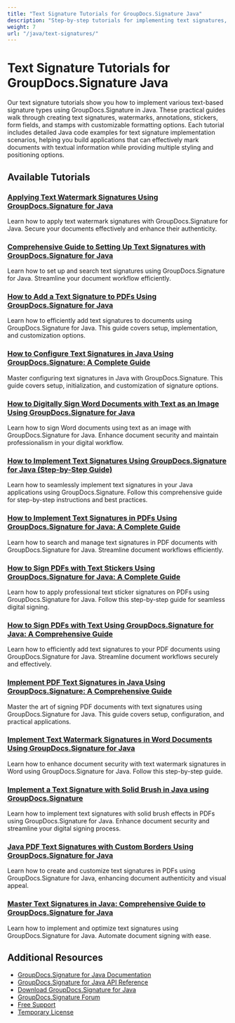 ```yaml
---
title: "Text Signature Tutorials for GroupDocs.Signature Java"
description: "Step-by-step tutorials for implementing text signatures, annotations, watermarks, and text-based document marking with GroupDocs.Signature for Java."
weight: 7
url: "/java/text-signatures/"
---
```


# Text Signature Tutorials for GroupDocs.Signature Java

Our text signature tutorials show you how to implement various text-based signature types using GroupDocs.Signature in Java. These practical guides walk through creating text signatures, watermarks, annotations, stickers, form fields, and stamps with customizable formatting options. Each tutorial includes detailed Java code examples for text signature implementation scenarios, helping you build applications that can effectively mark documents with textual information while providing multiple styling and positioning options.

## Available Tutorials

### [Applying Text Watermark Signatures Using GroupDocs.Signature for Java](./apply-text-watermark-signature-groupdocs-java/)
Learn how to apply text watermark signatures with GroupDocs.Signature for Java. Secure your documents effectively and enhance their authenticity.

### [Comprehensive Guide to Setting Up Text Signatures with GroupDocs.Signature for Java](./guide-setting-up-text-signatures-groupdocs-signature-java/)
Learn how to set up and search text signatures using GroupDocs.Signature for Java. Streamline your document workflow efficiently.

### [How to Add a Text Signature to PDFs Using GroupDocs.Signature for Java](./groupdocs-signature-java-add-text-signature/)
Learn how to efficiently add text signatures to documents using GroupDocs.Signature for Java. This guide covers setup, implementation, and customization options.

### [How to Configure Text Signatures in Java Using GroupDocs.Signature&#58; A Complete Guide](./configure-text-signatures-java-groupdocs-signature/)
Master configuring text signatures in Java with GroupDocs.Signature. This guide covers setup, initialization, and customization of signature options.

### [How to Digitally Sign Word Documents with Text as an Image Using GroupDocs.Signature for Java](./sign-word-docs-text-image-groupdocs-java/)
Learn how to sign Word documents using text as an image with GroupDocs.Signature for Java. Enhance document security and maintain professionalism in your digital workflow.

### [How to Implement Text Signatures Using GroupDocs.Signature for Java (Step-by-Step Guide)](./implement-text-signatures-groupdocs-java/)
Learn how to seamlessly implement text signatures in your Java applications using GroupDocs.Signature. Follow this comprehensive guide for step-by-step instructions and best practices.

### [How to Implement Text Signatures in PDFs Using GroupDocs.Signature for Java&#58; A Complete Guide](./groupdocs-signature-java-text-signatures-pdf/)
Learn how to search and manage text signatures in PDF documents with GroupDocs.Signature for Java. Streamline document workflows efficiently.

### [How to Sign PDFs with Text Stickers Using GroupDocs.Signature for Java&#58; A Complete Guide](./groupdocs-signature-java-pdf-text-sticker/)
Learn how to apply professional text sticker signatures on PDFs using GroupDocs.Signature for Java. Follow this step-by-step guide for seamless digital signing.

### [How to Sign PDFs with Text Using GroupDocs.Signature for Java&#58; A Comprehensive Guide](./sign-pdf-text-groupdocs-signature-java/)
Learn how to efficiently add text signatures to your PDF documents using GroupDocs.Signature for Java. Streamline document workflows securely and effectively.

### [Implement PDF Text Signatures in Java Using GroupDocs.Signature&#58; A Comprehensive Guide](./pdf-text-signatures-java-groupdocs-signature/)
Master the art of signing PDF documents with text signatures using GroupDocs.Signature for Java. This guide covers setup, configuration, and practical applications.

### [Implement Text Watermark Signatures in Word Documents Using GroupDocs.Signature for Java](./implement-text-watermark-signature-word-documents-groupdocs-java/)
Learn how to enhance document security with text watermark signatures in Word using GroupDocs.Signature for Java. Follow this step-by-step guide.

### [Implement a Text Signature with Solid Brush in Java using GroupDocs.Signature](./groupdocs-signature-java-text-solid-brush/)
Learn how to implement text signatures with solid brush effects in PDFs using GroupDocs.Signature for Java. Enhance document security and streamline your digital signing process.

### [Java PDF Text Signatures with Custom Borders Using GroupDocs.Signature for Java](./java-pdf-text-signatures-groupdocs-custom-borders/)
Learn how to create and customize text signatures in PDFs using GroupDocs.Signature for Java, enhancing document authenticity and visual appeal.

### [Master Text Signatures in Java&#58; Comprehensive Guide to GroupDocs.Signature for Java](./groupdocs-signature-java-text-signatures-guide/)
Learn how to implement and optimize text signatures using GroupDocs.Signature for Java. Automate document signing with ease.

## Additional Resources

- [GroupDocs.Signature for Java Documentation](https://docs.groupdocs.com/signature/java/)
- [GroupDocs.Signature for Java API Reference](https://reference.groupdocs.com/signature/java/)
- [Download GroupDocs.Signature for Java](https://releases.groupdocs.com/signature/java/)
- [GroupDocs.Signature Forum](https://forum.groupdocs.com/c/signature)
- [Free Support](https://forum.groupdocs.com/)
- [Temporary License](https://purchase.groupdocs.com/temporary-license/)
